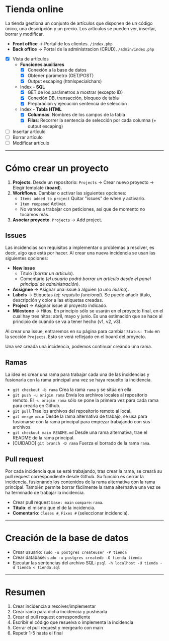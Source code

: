 # Tienda online
La tienda gestiona un conjunto de artículos que disponen de un código único, una descripción y un precio. Los artículos se pueden ver, insertar, borrar y modificar.

- **Front office** -> Portal de los clientes. `/index.php`
- **Back office** -> Portal de la administracion (CRUD). `/admin/index.php`

- [x] Vista de artículos
  - **Funciones auxiliares**
    - [x] Conexión a la base de datos
    - [x] Obtener parámetro (GET/POST)
    - [x] Output escaping (htmlspecialchars)
  - Index - **SQL**
    - [x] GET de los parámetros a mostrar (excepto ID)
    - [x] Conexión DB, transacción, bloqueo de tabla
    - [x] Preparación y ejecución sentencia de selección
  - Index - **Tabla HTML**
    - [x] **Columnas**: Nombres de los campos de la tabla
    - [x] **Filas**: Recorrer la sentencia de selección por cada columna (+ output escaping)
- [ ] Insertar artículo
- [ ] Borrar artículo
- [ ] Modificar artículo

------------


# Cómo crear un proyecto
1. **Projects**. Desde un repositorio: `Projects` -> Crear nuevo proyecto -> Elegir template (**board**).
2. **Workflows**. Cambiar o activar las siguientes opciones: 
   - `Items added to project` Quitar "issues" de when y activarlo. 
   - `Item reopened` Activar. 
   - No vamos a trabajar con peticiones, así que de momento no tocamos más.
3. **Asociar proyecto**. `Projects` -> Add project.

## Issues
Las incidencias son requisitos a implementar o problemas a resolver, es decir, algo que está por hacer. Al crear una nueva incidencia se usan las siguientes opciones:

- **New issue**
  -  Título  (*borrar un artículo*).
  - Comentario (*el usuario podrá borrar un artículo desde el panel principal de administración*).
- **Assignee** -> Asignar una issue a alguien (*a uno mismo*).
- **Labels** -> Etiquetas (ej: *requisito funcional*). Se puede añadir título, descripción y color a las etiquetas creadas.
- **Project** -> Asignar issue al proyecto indicado.
- **Milestone** -> Hitos. En principio sólo se usarán en el proyecto final, en el cual hay tres hitos: abril, mayo y junio. Es una estimación que se hace al principio de cuándo se va a tener hecho (v1, v2, v3).

Al crear una issue, entraremos en su página para cambiar `Status: Todo` en la sección `Projects`. Esto se verá reflejado en el board del proyecto.

Una vez creada una incidencia, podemos continuar creando una rama.

## Ramas
La idea es crear una rama para trabajar cada una de las incidencias y fusionarla con la rama principal una vez se haya resuelto la incidencia.

- `git checkout -b rama` Crea la rama `rama` y se sitúa en ella.
- `git push -u origin rama` Envía los archivos locales al repositorio remoto. El `-u origin rama` sólo se pone la primera vez para cada rama para crearla en Github.
- `git pull` Trae los archivos del repositorio remoto al local.
- `git merge main` Desde la rama alternativa de trabajo, se usa para fusionarse con la rama principal para empezar trabajando con sus archivos.
- `git checkout main README.md` Desde una rama alternativa, trae el README de la rama principal.
- [CUIDADO] `git branch -D rama` Fuerza el borrado de la rama `rama`.

## Pull request
Por cada incidencia que se esté trabajando, tras crear la rama, se creará su pull request correspondiente desde Github. Su función es cerrar la incidencia, fusionando los contenidos de la rama alternativa con la rama principal. También permite borrar fácilmente la rama alternativa una vez se ha terminado de trabajar la incidencia.

- Crear pull request `base: main` `compare:rama`.
- **Título**: el mismo que el de la incidencia.
- **Comentario**: `Closes #`, `Fixes #` (seleccionar incidencia).

------------


# Creación de la base de datos
- Crear usuario: `sudo -u postgres createuser -P tienda`
- Crear database: `sudo -u postgres createdb -O tienda tienda`
- Ejecutar las sentencias del archivo SQL: `psql -h localhost -U tienda -d tienda < tienda.sql`

------------


# Resumen
1. Crear incidencia a resolver/implementar
2. Crear rama para dicha incidencia y pushearla
3. Crear el pull request correspondiente
4. Escribir el código que resuelva o implementa la incidencia
5. Cerrar el pull request y mergearlo con main
6. Repetir 1-5 hasta el final

